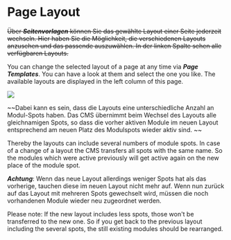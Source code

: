 # Page Layout

~~Über ***Seitenvorlagen*** können Sie das gewählte Layout einer Seite jederzeit wechseln. Hier haben Sie die Möglichkeit, die verschiedenen Layouts anzusehen und das passende auszuwählen. In der linken Spalte sehen alle verfügbaren Layouts.~~

You can change the selected layout of a page at any time via ***Page Templates***. You can have a look at them and select the one you like. The available layouts are displayed in the left column of this page.

![](bild23.png)

~~Dabei kann es sein, dass die Layouts eine unterschiedliche Anzahl an Modul-Spots haben. Das CMS übernimmt beim Wechsel des Layouts alle gleichnamigen Spots, so dass die vorher aktiven Module im neuen Layout entsprechend am neuen Platz des Modulspots wieder aktiv sind. ~~

Thereby the layouts can include several numbers of module spots. In case of a change of a layout the CMS transfers all spots with the same name. So the modules which were active previously  will get active again on the new place of the module spot.

***Achtung***: Wenn das neue Layout allerdings weniger Spots hat als das vorherige, tauchen diese im neuen Layout nicht mehr auf. Wenn nun zurück auf das Layout mit mehreren Spots gewechselt wird, müssen die noch vorhandenen Module wieder neu zugeordnet werden.

Please note: If the new layout includes less spots, those won't be transferred to the new one. So if you get back to the previous layout including the several spots, the still existing modules should be rearranged. 

